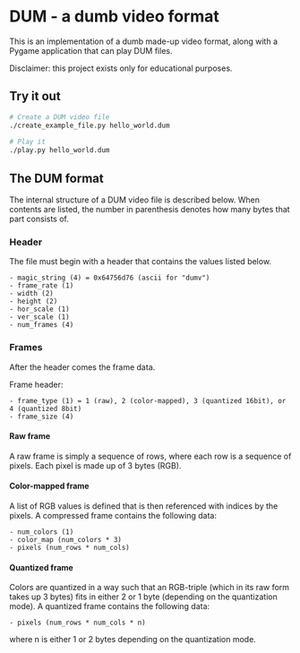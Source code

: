 # DUM - a dumb video format

This is an implementation of a dumb made-up video format, along with a Pygame application that can
play DUM files.

Disclaimer: this project exists only for educational purposes.

## Try it out

```bash
# Create a DUM video file
./create_example_file.py hello_world.dum
 
# Play it
./play.py hello_world.dum
```

## The DUM format

The internal structure of a DUM video file is described below. When contents are listed, the number
in parenthesis denotes how many bytes that part consists of.

### Header
The file must begin with a header that contains the values listed below.
```
- magic_string (4) = 0x64756d76 (ascii for "dumv")
- frame_rate (1)
- width (2)
- height (2)
- hor_scale (1)
- ver_scale (1)
- num_frames (4)
```

### Frames
After the header comes the frame data. 

Frame header:
```
- frame_type (1) = 1 (raw), 2 (color-mapped), 3 (quantized 16bit), or 4 (quantized 8bit)
- frame_size (4)
```

#### Raw frame
A raw frame is simply a sequence of rows, where each row is a sequence of pixels. Each pixel is
made up of 3 bytes (RGB).

#### Color-mapped frame
A list of RGB values is defined that is then referenced with indices by the pixels.
A compressed frame contains the following data:
```
- num_colors (1)
- color_map (num_colors * 3)
- pixels (num_rows * num_cols)
```

#### Quantized frame
Colors are quantized in a way such that an RGB-triple (which in its raw form takes up 3 bytes) fits
in either 2 or 1 byte (depending on the quantization mode).
A quantized frame contains the following data:
```
- pixels (num_rows * num_cols * n) 
```
where n is either 1 or 2 bytes depending on the quantization mode.
